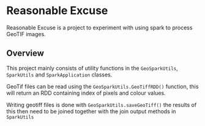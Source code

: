 # Reasonable Excuse

Reasonable Excuse is a project to experiment with using spark to process GeoTIF images.

## Overview

This project mainly consists of utility functions in the `GeoSparkUtils`, `SparkUtils` and `SparkApplication` classes.

GeoTif files can be read using the `GeoSparkUtils.GeoTiffRDD()` function, this will return an RDD containing index of
pixels and colour values.

Writing geotiff files is done with `GeoSparkUtils.saveGeoTiff()` the results of this then need to be joined together
with the join output methods in `SparkUtils`

